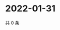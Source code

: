 # 2022-01-31

共 0 条

<!-- BEGIN WEIBO -->
<!-- 最后更新时间 Mon Jan 31 2022 23:00:41 GMT+0800 (China Standard Time) -->

<!-- END WEIBO -->
